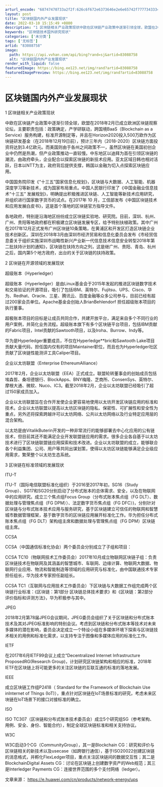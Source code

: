 ```yaml
---
arturl_encode: "68747470733a2f2f:626c6f672e6373646e2e6e65742f7777343334343639393033:2f61727469636c652f64657461696c732f3833303838373538"
layout: post
title: "区块链国内外产业发展现状"
date: 2022-03-10 15:15:49 +0800
description: "1 区块链相关产业政策现状中欧在区块链产业政策中逐渐引领全球，欧盟在2018年2月已成立欧洲区块链观"
keywords: "区块链技术国外研究现状"
categories: ['未分类']
tags: ['无标签']
artid: "83088758"
image:
  path: https://api.vvhan.com/api/bing?rand=sj&artid=83088758
  alt: "区块链国内外产业发展现状"
render_with_liquid: false
featuredImage: https://bing.ee123.net/img/rand?artid=83088758
featuredImagePreview: https://bing.ee123.net/img/rand?artid=83088758
---
```


# 区块链国内外产业发展现状

1 区块链相关产业政策现状

中欧在区块链产业政策中逐渐引领全球，欧盟在2018年2月已成立欧洲区块链观察论坛，主要职责包括：政策确定，产学研联动，跨国境BaaS（Blockchain as a Service）服务构建，标准开源制定等，并且在Horizon2020投入500万欧作为区块链研发基金（在2018年12月19日前），预计三年内（2018-2020）区块链方面投资将达到3.4亿欧元。而美国则由于各州之间政策不一，虽然区块链在美国初创企业中仍然是热潮，但产业政策推动一直较慢。中东地区以迪拜为首在引领区块链的潮流，由政府牵头，企业配合以探索区块链的新技术应用。亚太区域日韩也相对活跃，日本以NTT为主，政府背后提供支撑，韩国以金融为切入点探索区块链应用。

中国国务院印发《“十三五”国家信息化规划》，区块链与大数据、人工智能、机器深度学习等新技术，成为国家布局重点。中国人民银行印发了《中国金融业信息技术“十三五” 发展规划》，明确提出积极推进区块链、人工智能等新技术应用研究，并组织进行国家数字货币的试点。在2017年 10 月，工信部发布《中国区块链技术和应用发展白皮书》，这是首个落地的区块链官方指导文件。

各地政府，特别是沿海地区纷纷成立区块链实验地、研究院。目前，深圳、杭州、广州、贵阳等地政府都在积极建立区块链发展专区，给予特别扶植政策。其中广州在2017年12月正式发布广州区块链10条策略，在黄浦区和开发区打造区块链企业技术创新区。深圳在2018年3月由深圳市经济贸易和信息化委员会发布《市经贸信息委关于组织实施深圳市战略性新兴产业新一代信息技术信息安全转型2018年第二批扶持计划的通知》，区块链在扶持方向之列，这是继广州、贵阳、青岛、杭州之后，国内第5个地方政府，出台的关于区块链的扶持政策。

2 区块链在开源领域的发展现状

超级账本（Hyperledger）

超级账本（Hyperledger）是由Linux基金会于2015年发起的推进区块链数字技术和交易验证的开源项目，吸引了包括IBM、英特尔、Fujitsu、UPS、Cisco、华为、Redhat、Oracle、三星、腾讯云、百度金融等众多公司参与，目前已经有超过200家会员单位。Apache基金会创始人BrianBehlendorf 担任超级账本项目的执行董事。

超极账本项目的目标是让成员共同合作，共建开放平台，满足来自多个不同行业的用户案例，并简化业务流程。超级账本旗下有多个区块链平台项目，包括IBM贡献的Fabric项目，Intel贡献的Sawtooth项目，以及Iroha、Burrow、Indy等。

华为是Hyperledger重要成员，不仅在Hyperledge\*\*bric和Sawtooth Lake项目贡献大量代码，担任国内仅有的项目Maintainer职位，而且也为Hyperledger社区贡献了区块链性能测评工具Caliper项目。

企业以太坊联盟（Enterprise EthereumAlliance）

2017年2月，企业以太坊联盟（EEA）正式成立。联盟轮转董事会的创始成员包括埃森哲、桑坦德银行、BlockApps、BNY梅隆、芝商所、ConsenSys、英特尔、摩根大通、微软、Nuco、IC3。截至2018年2月，企业以太坊联盟已经吸引了超过150家成员加入。

企业以太坊联盟旨在合作开发使企业更容易地使用以太坊开发区块链应用的标准和技术。企业以太坊联盟以提高以太坊区块链的隐私、保密性、可扩展性和安全性为重点，另外还将探索跨越许可以太坊网络、公共以太坊网络以及行业特定应用层的混合架构。

以太坊是由VitalikButerin开发的一种非常流行的能够部署去中心化应用的公有链技术，但目前其还不能满足企业开发联盟链应用的需求。很多企业各自基于以太坊技术进行了区块链联盟链应用探索和技术改进。企业以太坊联盟的成立，能够联合各个利益集团、公司、用户等共同出谋划策，使得以太坊区块链能够满足企业级应用需求，繁荣整个以太坊生态系统。

3 区块链在标准领域的发展现状

ITU-T

ITU-T（国际电信联盟标准化组织）于2016至2017年初，SG16（Study Group）、SG17和SG20分别启动了分布式账本的总体需求、安全，以及在物联网中的应用研究。成立三个焦点组Focus Group（分布式账本焦点组（FG DLT）、数据处理与管理焦点组（FG DPM））、法定数字货币焦点组（FG DFC）)，分别针对区块链与分布式账本技术应用与服务研究，基于区块链建立可信任的物联网和智慧城市数据管理框架，基于数字货币的区块链应用展开标准化工作。华为担任分布式账本焦点组（FG DLT）架构组主席和数据处理与管理焦点组（FG DPM）区块链组主席。

CCSA

CCSA（中国通信标准化协会）两个委员会分别成立了子组和项目：

CCSA TC10（物联网技术工作委员会）2017年10月成立物联网区块链子组：负责区块链技术在物联网及其涵盖的智慧城市、车联网、边缘计算、物联网大数据、物联网行业应用、物流和智能制造等领域的应用研究与标准化，由中国联通技术专家担任组长，华为技术专家担任副组长。

CCSA TC1（互联网与应用技术工作委员会）下区块链与大数据工作组完成两个区块链行业标准：《区块链：第1部分 区块链总体技术要求》和《区块链：第2部分 评价指标和评测方法》，华为积极参与其中。

JPEG

2018年2月第78届JPEG会议期间，JPEG委员会组织了关于区块链和分布式账本技术及其对JPEG标准影响的特别会议。考虑到区块链和分布式账本等技术对未来多媒体的潜在影响，委员会决定成立一个特设小组在多媒体环境下探索与区块链技术相关的用例和标准化需求，以支持专注于图像和多媒体应用的标准化工作。

IETF

在2017年6月IETF99会议上成立“Decentralized Internet Infrastructure ProposedRG(Research Group)，计划研究区块链架构和相应的标准，2018年IETF在区块链上将可能更多的关注区块链的互联互通的标准的落地发展。

IEEE

成立区块链工作组P2418（ Standard for the Framework of Blockchain Use inInternet of Things (IoT)），重点针对区块链在IoT场景标准的研究，考虑未来区块链在IoT场景下的接口对接标准的确立。

ISO

ISO TC307（区块链和分布式账本技术委员会）成立5个研究组SG（参考架构、用例、安全、身份、智能合约），制定全球区块链标准和相关支持协议。

W3C

W3C启动3个CG（CommunityGroup），其一是Blockchain CG：研究和评价与区块链相关的新技术以及usecase（如跨银行通信），基于ISO20022创建区块链的消息格式，并孵化FlexLedger项目，重点关注区块链间的数据交互性；其二是BlockchainDigital Assets CG：讨论在区块链上创建数字资产的Web规范；其三是Interledger Payments CG：连接世界范围的多个支付网络（ledger）。

文章来源：
<https://e.huawei.com/cn/products/network-energy/ups>